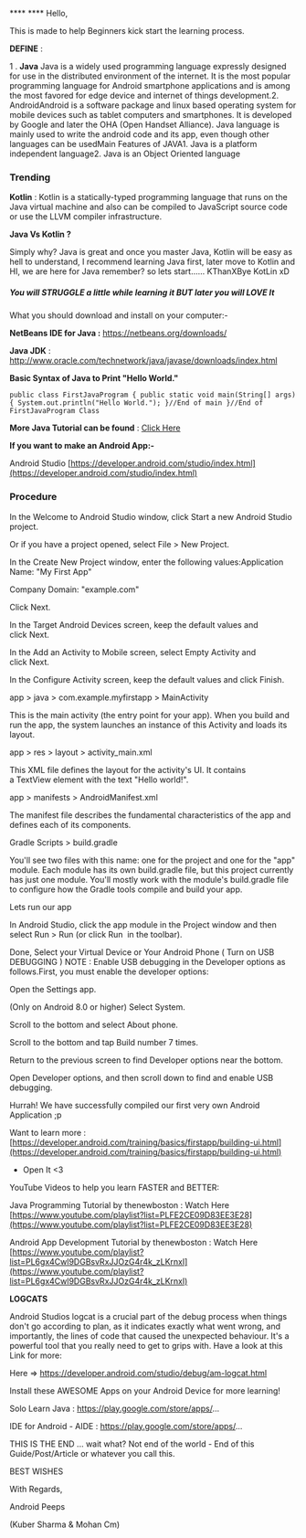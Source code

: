  ****  **** Hello,

This is made to help Beginners kick start the learning process.

 **DEFINE** :

1 .  **Java**  Java is a widely used programming language expressly designed for use in the distributed environment of the internet. It is the most popular programming language for Android smartphone applications and is among the most favored for edge device and internet of things development.2. AndroidAndroid is a software package and linux based operating system for mobile devices such as tablet computers and smartphones. It is developed by Google and later the OHA (Open Handset Alliance). Java language is mainly used to write the android code and its app, even though other languages can be usedMain Features of JAVA1. Java is a platform independent language2. Java is an Object Oriented language

### Trending
 **Kotlin** : Kotlin is a statically-typed programming language that runs on the Java virtual machine and also can be compiled to JavaScript source code or use the LLVM compiler infrastructure.

 **Java Vs Kotlin ?** 

Simply why? Java is great and once you master Java, Kotlin will be easy as hell to understand, I recommend learning Java first, later move to Kotlin and HI, we are here for Java remember? so lets start...... KThanXBye KotLin xD

##### You will STRUGGLE a little while learning it BUT later you will LOVE It

What you should download and install on your computer:-

 **NetBeans IDE for Java :**  https://netbeans.org/downloads/

 **Java JDK**  : http://www.oracle.com/technetwork/java/javase/downloads/index.html

 **Basic Syntax of Java to Print "Hello World."** 

 `public class FirstJavaProgram { public static void main(String[] args){ System.out.println("Hello World."); }//End of main }//End of FirstJavaProgram Class` 

 **More Java Tutorial can be found**  : [Click Here](https://www.tutorialspoint.com/java/java_basic_syntax.htm)



 **If you want to make an Android App:-** 

Android Studio [https://developer.android.com/studio/index.html](https://developer.android.com/studio/index.html)

### Procedure

 In the Welcome to Android Studio window, click Start a new Android Studio project.

Or if you have a project opened, select File > New Project.


In the Create New Project window, enter the following values:Application Name: "My First App"

Company Domain: "example.com"

Click Next.

 In the Target Android Devices screen, keep the default values and click Next.

In the Add an Activity to Mobile screen, select Empty Activity and click Next.

In the Configure Activity screen, keep the default values and click Finish.

app > java > com.example.myfirstapp > MainActivity

This is the main activity (the entry point for your app). When you build and run the app, the system launches an instance of this Activity and loads its layout.

app > res > layout > activity_main.xml

This XML file defines the layout for the activity's UI. It contains a TextView element with the text "Hello world!".

app > manifests > AndroidManifest.xml

The manifest file describes the fundamental characteristics of the app and defines each of its components.

Gradle Scripts > build.gradle

You'll see two files with this name: one for the project and one for the "app" module. Each module has its own build.gradle file, but this project currently has just one module. You'll mostly work with the module's build.gradle file to configure how the Gradle tools compile and build your app.

Lets run our app

In Android Studio, click the app module in the Project window and then select Run > Run (or click Run  in the toolbar).

Done, Select your Virtual Device or Your Android Phone ( Turn on USB DEBUGGING )
NOTE : Enable USB debugging in the Developer options as follows.First, you must enable the developer options:

Open the Settings app.

(Only on Android 8.0 or higher) Select System.

Scroll to the bottom and select About phone.

Scroll to the bottom and tap Build number 7 times.

Return to the previous screen to find Developer options near the bottom.

Open Developer options, and then scroll down to find and enable USB debugging.

Hurrah! We have successfully compiled our first very own Android Application ;p

Want to learn more : [https://developer.android.com/training/basics/firstapp/building-ui.html](https://developer.android.com/training/basics/firstapp/building-ui.html)
 - Open It <3

YouTube Videos to help you learn FASTER and BETTER:

Java Programming Tutorial by thenewboston : Watch Here [https://www.youtube.com/playlist?list=PLFE2CE09D83EE3E28](https://www.youtube.com/playlist?list=PLFE2CE09D83EE3E28)


Android App Development Tutorial by thenewboston : Watch Here
[https://www.youtube.com/playlist?list=PL6gx4Cwl9DGBsvRxJJOzG4r4k_zLKrnxl](https://www.youtube.com/playlist?list=PL6gx4Cwl9DGBsvRxJJOzG4r4k_zLKrnxl)




 **LOGCATS** 

Android Studios logcat is a crucial part of the debug process when things don't go according to plan, as it indicates exactly what went wrong, and importantly, the lines of code that caused the unexpected behaviour. It's a powerful tool that you really need to get to grips with. Have a look at this Link for more:

Here => https://developer.android.com/studio/debug/am-logcat.html

Install these AWESOME Apps on your Android Device for more learning!

Solo Learn Java : https://play.google.com/store/apps/...

IDE for Android - AIDE : https://play.google.com/store/apps/...

THIS IS THE END ... wait what? Not end of the world - End of this Guide/Post/Article or whatever you call this.

BEST WISHES

With Regards,

Android Peeps

(Kuber Sharma & Mohan Cm)



